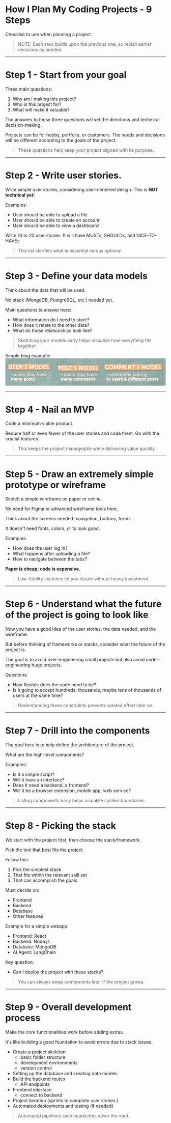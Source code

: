 # How I Plan My Coding Projects - 9 Steps

Checklist to use when planning a project:

> NOTE: Each step builds upon the previous one, so revisit earlier
> decisions as needed.

---

# Step 1 - Start from your goal

Three main questions:
1. Why am I making this project?
2. Who is this project for?
3. What will make it valuable?

The answers to these three questions will set the directions and technical decision-making.

Projects can be for hobby, portfolio, or customers. The needs and decisions will be different according to the goals of the project.

> These questions help keep your project aligned with its purpose.

---

# Step 2 - Write user stories.

Write simple user stories, considering user-centered design.
This is **NOT technical yet**!

Examples:
* User should be able to upload a file
* User should be able to create an account
* User should be able to view a dashboard

Write 10 to 20 user stories. It will have MUSTs, SHOULDs, and NICE-TO-HAVEs

> This list clarifies what is essential versus optional.

---

# Step 3 - Define your data models

Think about the data that will be used. 

No stack (MongoDB, PostgreSQL, etc.) needed yet.

Main questions to answer here:
* What information do I need to store?
* How does it relate to the other data?
* What do those relationships look like?

> Sketching your models early helps visualize how everything fits together.

Simple blog example:
![Blog models](images\Blog_models.png)

---

# Step 4 - Nail an MVP

Code a minimum viable product.

Reduce half or even fewer of the user stories and code them. Go with the crucial features.

> This keeps the project manageable while delivering value quickly.

---

# Step 5 - Draw an extremely simple prototype or wireframe

Sketch a simple wireframe on paper or online.

No need for Figma or advanced wireframe tools here.

Think about the screens needed: navigation, buttons, forms.

It doesn't need fonts, colors, or to look good.

Examples:
* How does the user log in?
* What happens after uploading a file?
* How to navigate between the tabs?

**Paper is cheap; code is expensive.**

> Low-fidelity sketches let you iterate without heavy investment.

---

# Step 6 - Understand what the future of the project is going to look like

Now you have a good idea of the user stories, the data needed, and the wireframe.

But before thinking of frameworks or stacks, consider what the future of the project is.

The goal is to avoid over-engineering small projects but also avoid under-engineering huge projects.

Questions:
* How flexible does the code need to be?
* Is it going to accept hundreds, thousands, maybe tens of thousands of users at the same time?

> Understanding these constraints prevents wasted effort later on.

---

# Step 7 - Drill into the components

The goal here is to help define the architecture of the project.

What are the high-level components?

Examples:
* Is it a simple script?
* Will it have an interface?
* Does it need a backend, a frontend?
* Will it be a browser extension, mobile app, web service?

> Listing components early helps visualize system boundaries.

---

# Step 8 - Picking the stack

We start with the project first, then choose the stack/framework.

Pick the tool that best fits the project.

Follow this:
1. Pick the simplest stack
 2. That fits within the relevant skill set
3. That can accomplish the goals

Must decide on:
* Frontend
* Backend
* Database
* Other features

Example for a simple webapp:
* Frontend: React
* Backend: Node.js
* Database: MongoDB
* AI Agent: LangChain

Key question:
* Can I deploy the project with these stacks?

> You can always swap components later if the project grows.

---

# Step 9 - Overall development process

Make the core functionalities work before adding extras.

It's like building a good foundation to avoid errors due to stack issues.

* Create a project skeleton
  * basic folder structure
  * development environments
  * version control
* Setting up the database and creating data models
* Build the backend routes
  * API endpoints
* Frontend interface
  * connect to backend
* Project iteration (sprints to complete user stories.)
* Automated deployments and testing (if needed)

> Automated pipelines save headaches down the road.
